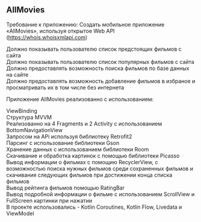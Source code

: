 ## AllMovies

Требование к приложению: Создать мобильное приложение «AllMovies», используя открытое Web API (https://whois.whoisxmlapi.com)

Должно показывать пользователю список предстоящих фильмов с сайта  
Должно показывать пользователю список популярных фильмов с сайта  
Должно предоставлять возможность поиска фильмов по базе данных на сайте  
Должно предоставлять возможность добавление фильмов в избраное и просматривать их в том числе без интернета  

Приложение AllMovies реализованно с использованием:  

ViewBinding  
Структура MVVM  
Реализованно на 4 Fragments и 2 Activity с использованием BottomNavigationView  
Запросом на APi используя библиотеку Retrofit2  
Парсинг с использование библиотеки Gson  
Хранение данных с использованием библиотеки Room  
Скачивание и обработка картинок с помощью библиотеки Picasso  
Вывод информации о фильмах с помощию RecyclerView, с возможностью поиска нужных фильмов среди сохраненных фильмов и скачивания следующих фильмов при достижении конца списка фильмов  
Вывод рейтинга фильмов помощью RatingBar  
Вывод подробной информации о фильме с использованием ScrollView и FullScreen картинки при нажатии  
В проекте использовались - Kotlin Сoroutines, Kotlin Flow, Livedata и ViewModel  
